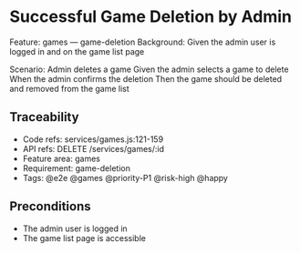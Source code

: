 # Successful Game Deletion by Admin
Feature: games — game-deletion
  Background:
    Given the admin user is logged in and on the game list page

  Scenario: Admin deletes a game
    Given the admin selects a game to delete
    When the admin confirms the deletion
    Then the game should be deleted and removed from the game list

## Traceability
- Code refs: services/games.js:121-159
- API refs: DELETE /services/games/:id
- Feature area: games
- Requirement: game-deletion
- Tags: @e2e @games @priority-P1 @risk-high @happy

## Preconditions
- The admin user is logged in
- The game list page is accessible
